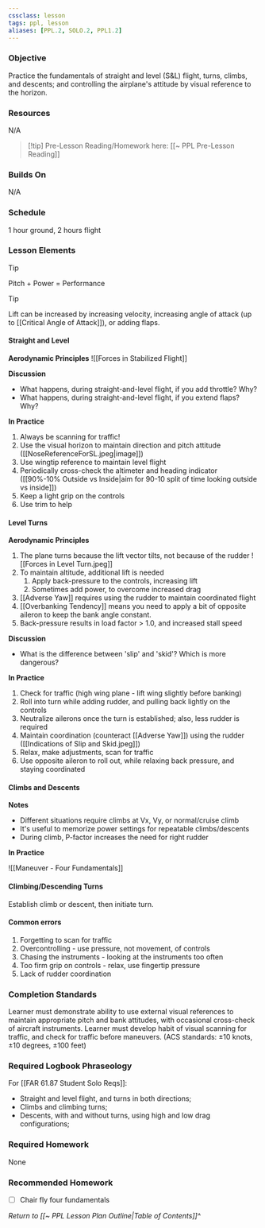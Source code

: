 ```yaml
---
cssclass: lesson
tags: ppl, lesson
aliases: [PPL.2, SOLO.2, PPL1.2]
---
```

### Objective
Practice the fundamentals of straight and level (S&L) flight, turns, climbs, and descents; and controlling the airplane's attitude by visual reference to the horizon.

### Resources
N/A

> [!tip] Pre-Lesson Reading/Homework here: [[~ PPL Pre-Lesson Reading]]

### Builds On
N/A

### Schedule
1 hour ground, 2 hours flight

### Lesson Elements
> [!tip] 
> Pitch + Power = Performance

> [!tip]
> Lift can be increased by increasing velocity, increasing angle of attack (up to [[Critical Angle of Attack]]), or adding flaps.

#### Straight and Level

**Aerodynamic Principles**
![[Forces in Stabilized Flight]]

**Discussion**
- What happens, during straight-and-level flight, if you add throttle? Why?
- What happens, during straight-and-level flight, if you extend flaps?  Why?

**In Practice**
1. Always be scanning for traffic!
2. Use the visual horizon to maintain direction and pitch attitude ([[NoseReferenceForSL.jpeg|image]])
3. Use wingtip reference to maintain level flight
4. Periodically cross-check the altimeter and heading indicator ([[90%-10% Outside vs Inside|aim for 90-10 split of time looking outside vs inside]])
5. Keep a light grip on the controls
6. Use trim to help



#### Level Turns
**Aerodynamic Principles**
1. The plane turns because the lift vector tilts, not because of the rudder
![[Forces in Level Turn.jpeg]]
2. To maintain altitude, additional lift is needed
	1. Apply back-pressure to the controls, increasing lift
	2. Sometimes add power, to overcome increased drag
3. [[Adverse Yaw]] requires using the rudder to maintain coordinated flight
4. [[Overbanking Tendency]] means you need to apply a bit of opposite aileron to keep the bank angle constant.
5. Back-pressure results in load factor > 1.0, and increased stall speed

**Discussion**
- What is the difference between 'slip' and 'skid'?  Which is more dangerous?

**In Practice**
1. Check for traffic (high wing plane - lift wing slightly before banking)
2. Roll into turn while adding rudder, and pulling back lightly on the controls
3. Neutralize ailerons once the turn is established; also, less rudder is required
4. Maintain coordination (counteract [[Adverse Yaw]]) using the rudder ([[Indications of Slip and Skid.jpeg]])
5. Relax, make adjustments, scan for traffic
6. Use opposite aileron to roll out, while relaxing back pressure, and staying coordinated

#### Climbs and Descents

**Notes**
- Different situations require climbs at Vx, Vy, or normal/cruise climb
- It's useful to memorize power settings for repeatable climbs/descents
- During climb, P-factor increases the need for right rudder

**In Practice**

![[Maneuver - Four Fundamentals]]

#### Climbing/Descending Turns
Establish climb or descent, then initiate turn.

#### Common errors
1. Forgetting to scan for traffic
2. Overcontrolling - use pressure, not movement, of controls
3. Chasing the instruments - looking at the instruments too often
4. Too firm grip on controls - relax, use fingertip pressure
5. Lack of rudder coordination

### Completion Standards
Learner must demonstrate ability to use external visual references to maintain appropriate pitch and bank attitudes, with occasional cross-check of aircraft instruments. Learner must develop habit of visual scanning for traffic, and check for traffic before maneuvers. (ACS standards: ±10 knots, ±10 degrees, ±100 feet)

### Required Logbook Phraseology
For [[FAR 61.87 Student Solo Reqs]]: 
- Straight and level flight, and turns in both directions;
- Climbs and climbing turns;
- Descents, with and without turns, using high and low drag configurations;

### Required Homework
None

### Recommended Homework 
- [ ] Chair fly four fundamentals

*Return to [[~ PPL Lesson Plan Outline|Table of Contents]]^*